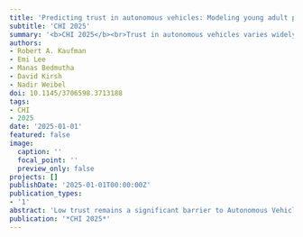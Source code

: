 ```yaml
---
title: 'Predicting trust in autonomous vehicles: Modeling young adult psychosocial traits, risk-benefit attitudes, and driving factors with machine learning'
subtitle: 'CHI 2025'
summary: '<b>CHI 2025</b><br>Trust in autonomous vehicles varies widely among individuals, and this study uses machine learning to identify the key factors influencing young adults’ trust. Surveying over 1,400 participants, the analysis reveals that perceptions of AV risks and benefits, usability attitudes, institutional trust, prior experience, and mental models are the strongest predictors of trust—while psychosocial traits and driving styles play a lesser role. These findings underscore the need to account for individual differences when designing trustworthy AV systems.'
authors:
- Robert A. Kaufman
- Emi Lee
- Manas Bedmutha
- David Kirsh
- Nadir Weibel
doi: 10.1145/3706598.3713188
tags:
- CHI
- 2025
date: '2025-01-01'
featured: false
image:
  caption: ''
  focal_point: ''
  preview_only: false
projects: []
publishDate: '2025-01-01T00:00:00Z'
publication_types:
- '1'
abstract: 'Low trust remains a significant barrier to Autonomous Vehicle (AV) adoption. To design trustworthy AVs, we need to better understand the individual traits, attitudes, and experiences that impact people’s trust judgements. We use machine learning to understand the most important factors that contribute to young adult trust based on a comprehensive set of personal factors gathered via survey (n = 1457). Factors ranged from psychosocial and cognitive attributes to driving style, experiences, and perceived AV risks and benefits. Using the explainable AI technique SHAP, we found that perceptions of AV risks and benefits, attitudes toward feasibility and usability, institutional trust, prior experience, and a person’s mental model are the most important predictors. Surprisingly, psychosocial and many technology- and driving-specific factors were not strong predictors. Results highlight the importance of individual differences for designing trustworthy AVs for diverse groups and lead to key implications for future design and research.'
publication: '*CHI 2025*'
---
```

